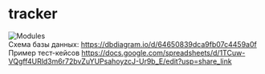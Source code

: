 # tracker
![Modules](https://user-images.githubusercontent.com/82288235/236947348-a64ccbb0-9fa9-488e-a3e7-924b376091a3.png)  
Схема базы данных: https://dbdiagram.io/d/64650839dca9fb07c4459a0f  
Пример тест-кейсов https://docs.google.com/spreadsheets/d/1TCuw-VQgff4URld3m6r72bvZuYUPsahoyzcJ-Ur9b_E/edit?usp=share_link  
